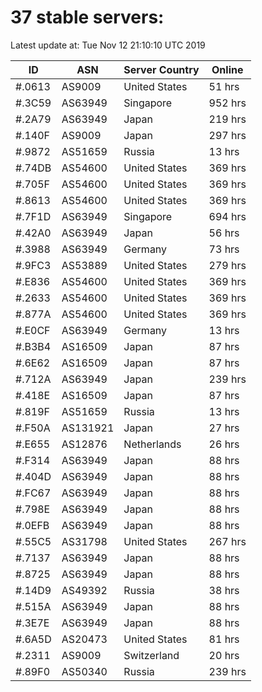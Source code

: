 # 37 stable servers:

Latest update at: Tue Nov 12 21:10:10 UTC 2019

| ID | ASN | Server Country | Online |
| -- | --- | -------------- | ------ |
| #.0613 | AS9009 | United States | 51 hrs |
| #.3C59 | AS63949 | Singapore | 952 hrs |
| #.2A79 | AS63949 | Japan | 219 hrs |
| #.140F | AS9009 | Japan | 297 hrs |
| #.9872 | AS51659 | Russia | 13 hrs |
| #.74DB | AS54600 | United States | 369 hrs |
| #.705F | AS54600 | United States | 369 hrs |
| #.8613 | AS54600 | United States | 369 hrs |
| #.7F1D | AS63949 | Singapore | 694 hrs |
| #.42A0 | AS63949 | Japan | 56 hrs |
| #.3988 | AS63949 | Germany | 73 hrs |
| #.9FC3 | AS53889 | United States | 279 hrs |
| #.E836 | AS54600 | United States | 369 hrs |
| #.2633 | AS54600 | United States | 369 hrs |
| #.877A | AS54600 | United States | 369 hrs |
| #.E0CF | AS63949 | Germany | 13 hrs |
| #.B3B4 | AS16509 | Japan | 87 hrs |
| #.6E62 | AS16509 | Japan | 87 hrs |
| #.712A | AS63949 | Japan | 239 hrs |
| #.418E | AS16509 | Japan | 87 hrs |
| #.819F | AS51659 | Russia | 13 hrs |
| #.F50A | AS131921 | Japan | 27 hrs |
| #.E655 | AS12876 | Netherlands | 26 hrs |
| #.F314 | AS63949 | Japan | 88 hrs |
| #.404D | AS63949 | Japan | 88 hrs |
| #.FC67 | AS63949 | Japan | 88 hrs |
| #.798E | AS63949 | Japan | 88 hrs |
| #.0EFB | AS63949 | Japan | 88 hrs |
| #.55C5 | AS31798 | United States | 267 hrs |
| #.7137 | AS63949 | Japan | 88 hrs |
| #.8725 | AS63949 | Japan | 88 hrs |
| #.14D9 | AS49392 | Russia | 38 hrs |
| #.515A | AS63949 | Japan | 88 hrs |
| #.3E7E | AS63949 | Japan | 88 hrs |
| #.6A5D | AS20473 | United States | 81 hrs |
| #.2311 | AS9009 | Switzerland | 20 hrs |
| #.89F0 | AS50340 | Russia | 239 hrs |

